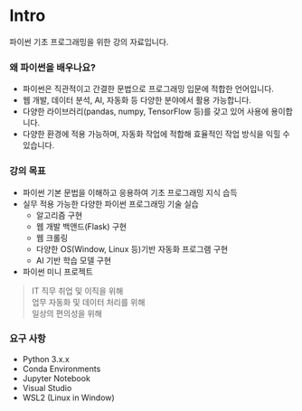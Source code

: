 # Intro

파이썬 기초 프로그래밍을 위한 강의 자료입니다.

### 왜 파이썬을 배우나요?

- 파이썬은 직관적이고 간결한 문법으로 프로그래밍 입문에 적합한 언어입니다.
- 웹 개발, 데이터 분석, AI, 자동화 등 다양한 분야에서 활용 가능합니다.
- 다양한 라이브러리(pandas, numpy, TensorFlow 등)를 갖고 있어 사용에 용이합니다.
- 다양한 환경에 적용 가능하며, 자동화 작업에 적합해 효율적인 작업 방식을 익힐 수 있습니다.

### 강의 목표

- 파이썬 기본 문법을 이해하고 응용하여 기초 프로그래밍 지식 습득
- 실무 적용 가능한 다양한 파이썬 프로그래밍 기술 실습
    - 알고리즘 구현
    - 웹 개발 백앤드(Flask) 구현
    - 웹 크롤링
    - 다양한 OS(Window, Linux 등)기반 자동화 프로그램 구현
    - AI 기반 학습 모델 구현
- 파이썬 미니 프로젝트

> IT 직무 취업 및 이직을 위해  
> 업무 자동화 및 데이터 처리를 위해  
> 일상의 편의성을 위해

### 요구 사항

- Python 3.x.x
- Conda Environments
- Jupyter Notebook
- Visual Studio
- WSL2 (Linux in Window)
